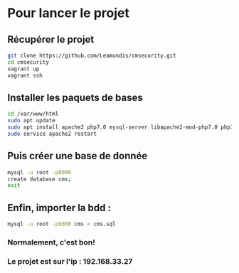 # Pour lancer le projet

## Récupérer le projet
```bash
git clone https://github.com/Leamundis/cmsecurity.git
cd cmsecurity
vagrant up
vagrant ssh
```

## Installer les paquets de bases

```bash
cd /var/www/html
sudo apt update
sudo apt install apache2 php7.0 mysql-server libapache2-mod-php7.0 php7.0-mysql -y
sudo service apache2 restart
```

## Puis créer une base de donnée
```bash
mysql -u root -p0000
create database cms;
exit
```

## Enfin, importer la bdd :
```bash
mysql -u root -p0000 cms < cms.sql
```


### Normalement, c'est bon!
### Le projet est sur l'ip : 192.168.33.27
